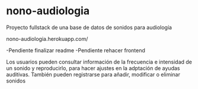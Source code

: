 # nono-audiologia

Proyecto fullstack de una base de datos de sonidos para audiología

nono-audiologia.herokuapp.com/

-Pendiente finalizar readme
-Pendiente rehacer frontend

Los usuarios pueden consultar información de la frecuencia e intensidad de un sonido y reproducirlo, para hacer ajustes en la adptación de ayudas auditivas.
También pueden registrarse para añadir, modificar o eliminar sonidos
